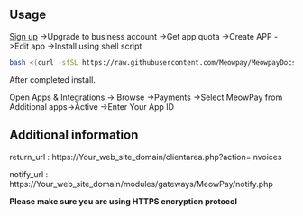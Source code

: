 ## Usage
[Sign up](https://meowpay.org) ->Upgrade to business account ->Get app quota ->Create APP ->Edit app ->Install using shell script

``` bash
bash <(curl -sfSL https://raw.githubusercontent.com/Meowpay/MeowpayDocs/main/install.sh)
```

After completed install.

Open Apps & Integrations -> Browse ->Payments ->Select MeowPay from Additional apps->Active ->Enter Your App ID

## Additional information
return_url : https://Your_web_site_domain/clientarea.php?action=invoices

notify_url : https://Your_web_site_domain/modules/gateways/MeowPay/notify.php

**Please make sure you are using HTTPS encryption protocol**